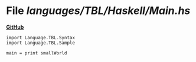 # File _languages/TBL/Haskell/Main.hs_
**[GitHub](https://github.com/softlang/yas/blob/master/languages/TBL/Haskell/Main.hs)**
```
import Language.TBL.Syntax
import Language.TBL.Sample

main = print smallWorld
```
